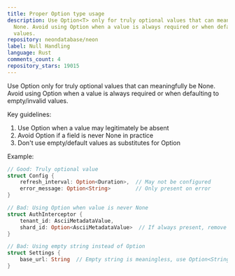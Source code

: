 ```yaml
---
title: Proper Option type usage
description: Use Option<T> only for truly optional values that can meaningfully be
  None. Avoid using Option when a value is always required or when defaulting to empty/invalid
  values.
repository: neondatabase/neon
label: Null Handling
language: Rust
comments_count: 4
repository_stars: 19015
---
```


Use Option<T> only for truly optional values that can meaningfully be None. Avoid using Option when a value is always required or when defaulting to empty/invalid values.

Key guidelines:
1. Use Option<T> when a value may legitimately be absent
2. Avoid Option if a field is never None in practice
3. Don't use empty/default values as substitutes for Option<T>

Example:
```rust
// Good: Truly optional value
struct Config {
    refresh_interval: Option<Duration>,  // May not be configured
    error_message: Option<String>        // Only present on error
}

// Bad: Using Option when value is never None
struct AuthInterceptor {
    tenant_id: AsciiMetadataValue,
    shard_id: Option<AsciiMetadataValue>  // If always present, remove Option
}

// Bad: Using empty string instead of Option
struct Settings {
    base_url: String  // Empty string is meaningless, use Option<String>
}
```